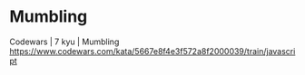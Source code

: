 # Mumbling
Codewars | 7 kyu | Mumbling
https://www.codewars.com/kata/5667e8f4e3f572a8f2000039/train/javascript
